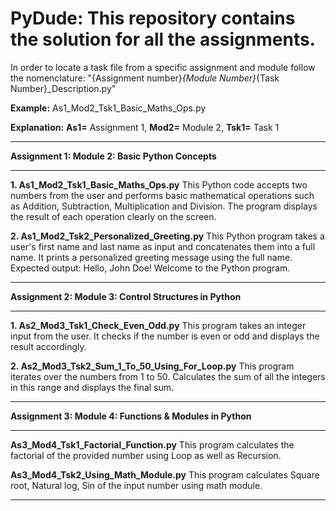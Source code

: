 # PyDude: This repository contains the solution for all the assignments. 
In order to locate a task file from a specific assignment and module follow the nomenclature:
"{Assignment number}_{Module Number}_{Task Number}_Description.py"

**Example:** As1_Mod2_Tsk1_Basic_Maths_Ops.py

**Explanation:**
    **As1=** Assignment 1, 
    **Mod2=** Module 2, 
    **Tsk1=** Task 1
<hr style="width:100%;text-align:left;margin-left:0">
<b>Assignment 1: Module 2: Basic Python Concepts</b>
<hr style="width:100%;text-align:left;margin-left:0">

**1.	As1_Mod2_Tsk1_Basic_Maths_Ops.py**
This Python code accepts two numbers from the user and performs basic mathematical operations such as Addition, Subtraction, Multiplication and Division. The program displays the result of each operation clearly on the screen.

**2.	As1_Mod2_Tsk2_Personalized_Greeting.py**
This Python program takes a user's first name and last name as input and concatenates them into a full name. It prints a personalized greeting message using the full name.
Expected output: Hello, John Doe! Welcome to the Python program.

<hr style="width:100%;text-align:left;margin-left:0">
<b>Assignment 2: Module 3: Control Structures in Python</b>
<hr style="width:100%;text-align:left;margin-left:0">

**1. As2_Mod3_Tsk1_Check_Even_Odd.py** 
This program takes an integer input from the user. It checks if the number is even or odd and displays the result accordingly.

**2. As2_Mod3_Tsk2_Sum_1_To_50_Using_For_Loop.py** 
This program iterates over the numbers from 1 to 50. Calculates the sum of all the integers in this range and displays the final sum.

<hr style="width:100%;text-align:left;margin-left:0">
<b>Assignment 3: Module 4: Functions & Modules in Python</b>
<hr style="width:100%;text-align:left;margin-left:0">

**As3_Mod4_Tsk1_Factorial_Function.py**
This program calculates the factorial of the provided number using Loop as well as Recursion.

**As3_Mod4_Tsk2_Using_Math_Module.py**
This program calculates Square root, Natural log, Sin of the input number using math module.

<hr style="width:100%;text-align:left;margin-left:0">
